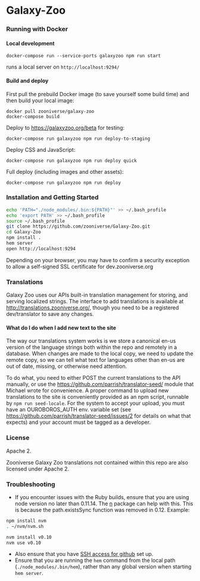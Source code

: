 # Galaxy-Zoo

### Running with Docker

#### Local development
`docker-compose run --service-ports galaxyzoo npm run start`

runs a local server on `http://localhost:9294/`

#### Build and deploy

First pull the prebuild Docker image (to save yourself some build time) and then
build your local image:

```
docker pull zooniverse/galaxy-zoo
docker-compose build
```

Deploy to https://galaxyzoo.org/beta for testing:

```
docker-compose run galaxyzoo npm run deploy-to-staging
```

Deploy CSS and JavaScript:

```
docker-compose run galaxyzoo npm run deploy quick
```

Full deploy (including images and other assets):

```
docker-compose run galaxyzoo npm run deploy
```

### Installation and Getting Started

```bash
echo 'PATH="./node_modules/.bin:${PATH}"' >> ~/.bash_profile
echo 'export PATH' >> ~/.bash_profile
source ~/.bash_profile
git clone https://github.com/zooniverse/Galaxy-Zoo.git
cd Galaxy-Zoo
npm install .
hem server
open http://localhost:9294
```

Depending on your browser, you may have to confirm a security exception to allow a self-signed SSL certificate for dev.zooniverse.org

### Translations

Galaxy Zoo uses our APIs built-in translation management for storing, and serving localized strings. The interface to add translations is available at http://translations.zooniverse.org/, though you need to be a registered dev/translator to save any changes.

#### What do I do when I add new text to the site

The way our translations system works is we store a canonical en-us version of the language strings both within the repo and remotely in a database. When changes are made to the local copy, we need to update the remote copy, so we can tell what text for languages other than en-us are out of date, missing, or otherwise need attention.

To do what, you need to either POST the current translations to the API manually, or use the https://github.com/parrish/translator-seed/ module that Michael wrote for convenience. A proper command to upload new translations to the site is conveniently provided as an npm script, runnable by `npm run seed-locale`. For the system to accept your upload, you must have an OUROBOROS_AUTH env. variable set (see https://github.com/parrish/translator-seed/issues/2 for details on what that expects) and your account must be tagged as a developer.

### License

Apache 2.

Zooniverse Galaxy Zoo translations not contained within this repo are also licensed under Apache 2.

### Troubleshooting

* If you encounter issues with the Ruby builds, ensure that you are using node version no later than 0.11.14. The [n](https://www.npmjs.com/package/n) package can help with this. This is because the path.existsSync function was removed in 0.12. Example:
```bash
npm install nvm
. ~/nvm/nvm.sh

nvm install v0.10
nvm use v0.10
```
* Also ensure that you have [SSH access for github](https://help.github.com/articles/generating-ssh-keys/) set up.
* Ensure that you are running the ```hem``` command from the local path (```./node_modules/.bin/hem```), rather than any global version when starting ```hem server```.

